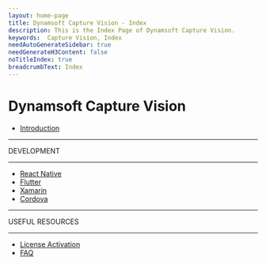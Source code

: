 ```yaml
---
layout: home-page
title: Dynamsoft Capture Vision - Index
description: This is the Index Page of Dynamsoft Capture Vision.
keywords:  Capture Vision, Index
needAutoGenerateSidebar: true
needGenerateH3Content: false
noTitleIndex: true
breadcrumbText: Index
---
```


# Dynamsoft Capture Vision

* [Introduction](introduction/index.md)

<hr>
DEVELOPMENT
<hr>

* [React Native](programming/react-native/index.md)
* [Flutter](programming/flutter/index.md)
* [Xamarin](programming/xamarin/index.md)
* [Cordova](programming/cordova/index.md)

<hr>
USEFUL RESOURCES
<hr>

* [License Activation](license/index.md)
* [FAQ](programming/faq/index.md)

